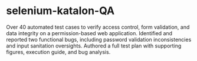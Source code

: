 # selenium-katalon-QA
Over 40 automated test cases to verify access control, form validation, and data integrity on a permission-based web application. Identified and reported two functional bugs, including password validation inconsistencies and input sanitation oversights. Authored a full test plan with supporting figures, execution guide, and bug analysis. 
